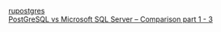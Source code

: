 [rupostgres](https://rupostgres.org/)   
[PostGreSQL vs Microsoft SQL Server – Comparison part 1 - 3](http://mssqlserver.fr/postgresql-vs-microsoft-part-1-dba-queries-performances/)
